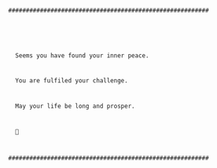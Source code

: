 <code>
#########################################################  

&nbsp;

&nbsp;&nbsp;Seems you have found your inner peace.

&nbsp;&nbsp;You are fulfiled your challenge.

&nbsp;&nbsp;May your life be long and prosper.


&nbsp;&nbsp;🖖
&nbsp;

#########################################################  
</code>